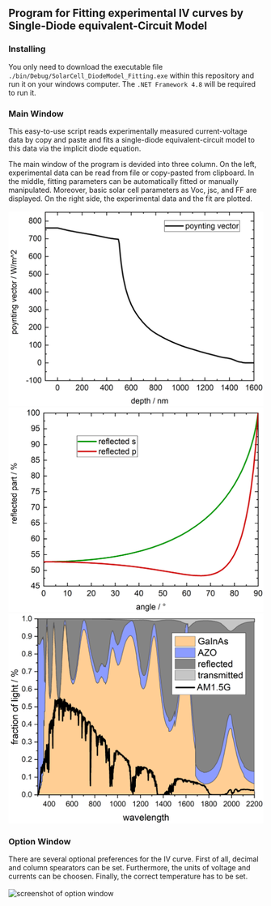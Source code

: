 ## Program for Fitting experimental IV curves by Single-Diode equivalent-Circuit Model

### Installing
You only need to download the executable file `./bin/Debug/SolarCell_DiodeModel_Fitting.exe` within this repository and run it on your windows computer.
The `.NET Framework 4.8` will be required to run it.

### Main Window
This easy-to-use script reads experimentally measured current-voltage data by copy and paste and fits a single-diode equivalent-circuit model to this data via the implicit diode equation.

<!-- https://latex.codecogs.com/eqneditor/editor.php -->
<!-- \color{DarkOrange}
I(V) = -I_\text{ph} + I_0 \cdot \left( \exp\left( \frac{q_e \cdot (V - I(V) \cdot R_\text{s})}{n \cdot k_\text{B} \cdot T} \right) -1 \right) + \frac{V- I(V) \cdot R_\text{s}}{R_\text{sh}}-->

The main window of the program is devided into three column. On the left, experimental data can be read from file or copy-pasted from clipboard.
In the middle, fitting parameters can be automatically fitted or manually manipulated. Moreover, basic solar cell parameters as Voc, jsc, and FF are displayed.
On the right side, the experimental data and the fit are plotted.<br><br>
<img src="./dataOutput/depthDependentData.png" alt="depth dependent data"/>
<img src="./dataOutput/reflected.png" alt="reflected data"/>
<img src="./dataOutput/fractionOfLight.png" alt="fraction of light"/>

### Option Window
There are several optional preferences for the IV curve. First of all, decimal and column spearators can be set. Furthermore, the units of voltage and currents can be choosen. Finally, the correct temperature has to be set.<br><br>
<img src="./screenshots/options.png" alt="screenshot of option window" width="220"/>
